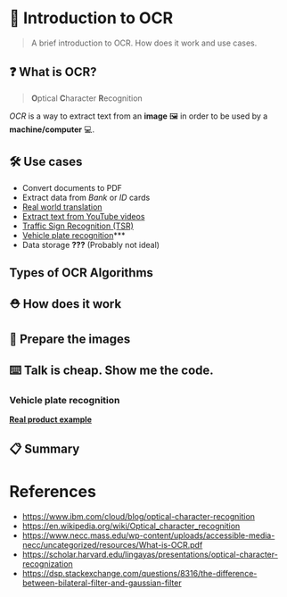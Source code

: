 # 📖 Introduction to OCR 
> A brief introduction to OCR. How does it work and use cases.


## ❓ What is OCR?

>**O**ptical **C**haracter **R**ecognition

*OCR* is a way to extract text from an **image** 🖼️ in order to be used by a **machine/computer** 💻.

## 🛠️ Use cases

- Convert documents to PDF
- Extract data from *Bank* or *ID* cards 
- [Real world translation](https://support.google.com/translate/answer/6142483?hl=en&co=GENIE.Platform%3DAndroid)
- [Extract text from YouTube videos](https://chrome.google.com/webstore/detail/selectext-copy-text-from/gkkdmjjodidppndkbkhhknakbeflbomf?hl=en)
- [Traffic Sign Recognition (TSR)](https://www.jdpower.com/cars/shopping-guides/what-is-traffic-sign-recognition)
- [Vehicle plate recognition]()***
- Data storage **???** (Probably not ideal)

## Types of OCR Algorithms

## ⛑️ How does it work

## 📸 Prepare the images
## ⌨️ Talk is cheap. Show me the code.

### 
### Vehicle plate recognition

**[Real product example](https://platerecognizer.com/)**


## 📋 Summary

# References
 - https://www.ibm.com/cloud/blog/optical-character-recognition
 - https://en.wikipedia.org/wiki/Optical_character_recognition
 - https://www.necc.mass.edu/wp-content/uploads/accessible-media-necc/uncategorized/resources/What-is-OCR.pdf
 - https://scholar.harvard.edu/lingayas/presentations/optical-character-recognization
 - https://dsp.stackexchange.com/questions/8316/the-difference-between-bilateral-filter-and-gaussian-filter